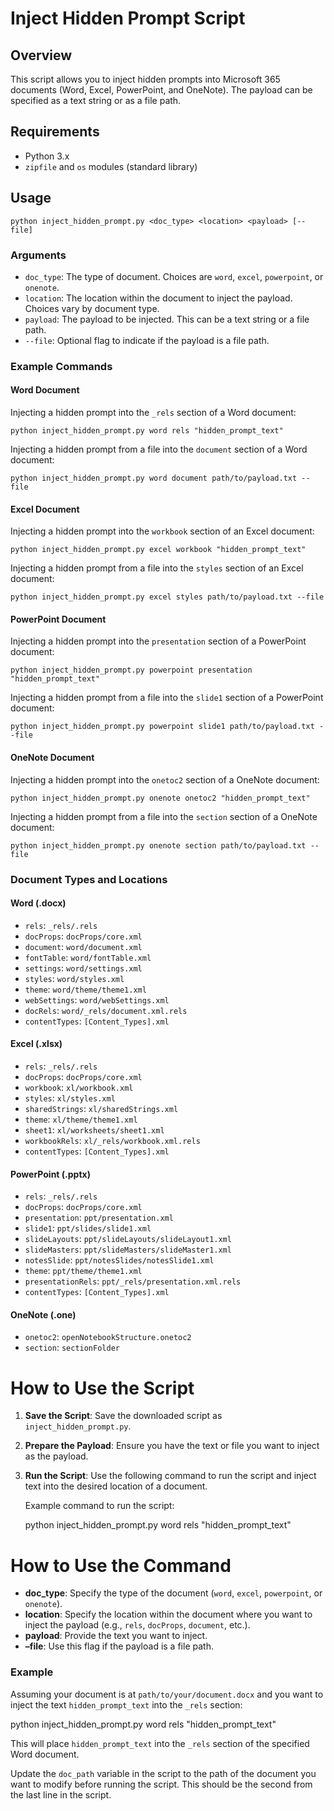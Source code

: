# Inject Hidden Prompt Script

## Overview
This script allows you to inject hidden prompts into Microsoft 365 documents (Word, Excel, PowerPoint, and OneNote). The payload can be specified as a text string or as a file path.

## Requirements
- Python 3.x
- `zipfile` and `os` modules (standard library)

## Usage
```
python inject_hidden_prompt.py <doc_type> <location> <payload> [--file]
```

### Arguments
- `doc_type`: The type of document. Choices are `word`, `excel`, `powerpoint`, or `onenote`.
- `location`: The location within the document to inject the payload. Choices vary by document type.
- `payload`: The payload to be injected. This can be a text string or a file path.
- `--file`: Optional flag to indicate if the payload is a file path.

### Example Commands

#### Word Document
Injecting a hidden prompt into the `_rels` section of a Word document:

```
python inject_hidden_prompt.py word rels "hidden_prompt_text"
```

Injecting a hidden prompt from a file into the `document` section of a Word document:

```
python inject_hidden_prompt.py word document path/to/payload.txt --file
```

#### Excel Document
Injecting a hidden prompt into the `workbook` section of an Excel document:

```
python inject_hidden_prompt.py excel workbook "hidden_prompt_text"
```

Injecting a hidden prompt from a file into the `styles` section of an Excel document:

```
python inject_hidden_prompt.py excel styles path/to/payload.txt --file
```

#### PowerPoint Document
Injecting a hidden prompt into the `presentation` section of a PowerPoint document:

```
python inject_hidden_prompt.py powerpoint presentation "hidden_prompt_text"
```

Injecting a hidden prompt from a file into the `slide1` section of a PowerPoint document:

```
python inject_hidden_prompt.py powerpoint slide1 path/to/payload.txt --file
```

#### OneNote Document
Injecting a hidden prompt into the `onetoc2` section of a OneNote document:

```
python inject_hidden_prompt.py onenote onetoc2 "hidden_prompt_text"
```

Injecting a hidden prompt from a file into the `section` section of a OneNote document:

```
python inject_hidden_prompt.py onenote section path/to/payload.txt --file
```

### Document Types and Locations

#### Word (.docx)
- `rels`: `_rels/.rels`
- `docProps`: `docProps/core.xml`
- `document`: `word/document.xml`
- `fontTable`: `word/fontTable.xml`
- `settings`: `word/settings.xml`
- `styles`: `word/styles.xml`
- `theme`: `word/theme/theme1.xml`
- `webSettings`: `word/webSettings.xml`
- `docRels`: `word/_rels/document.xml.rels`
- `contentTypes`: `[Content_Types].xml`

#### Excel (.xlsx)
- `rels`: `_rels/.rels`
- `docProps`: `docProps/core.xml`
- `workbook`: `xl/workbook.xml`
- `styles`: `xl/styles.xml`
- `sharedStrings`: `xl/sharedStrings.xml`
- `theme`: `xl/theme/theme1.xml`
- `sheet1`: `xl/worksheets/sheet1.xml`
- `workbookRels`: `xl/_rels/workbook.xml.rels`
- `contentTypes`: `[Content_Types].xml`

#### PowerPoint (.pptx)
- `rels`: `_rels/.rels`
- `docProps`: `docProps/core.xml`
- `presentation`: `ppt/presentation.xml`
- `slide1`: `ppt/slides/slide1.xml`
- `slideLayouts`: `ppt/slideLayouts/slideLayout1.xml`
- `slideMasters`: `ppt/slideMasters/slideMaster1.xml`
- `notesSlide`: `ppt/notesSlides/notesSlide1.xml`
- `theme`: `ppt/theme/theme1.xml`
- `presentationRels`: `ppt/_rels/presentation.xml.rels`
- `contentTypes`: `[Content_Types].xml`

#### OneNote (.one)
- `onetoc2`: `openNotebookStructure.onetoc2`
- `section`: `sectionFolder`

# How to Use the Script

1. **Save the Script**: Save the downloaded script as `inject_hidden_prompt.py`.
2. **Prepare the Payload**: Ensure you have the text or file you want to inject as the payload.
3. **Run the Script**: Use the following command to run the script and inject text into the desired location of a document.

   Example command to run the script:
   
   python inject_hidden_prompt.py word rels "hidden_prompt_text"
   
# How to Use the Command

- **doc_type**: Specify the type of the document (`word`, `excel`, `powerpoint`, or `onenote`).
- **location**: Specify the location within the document where you want to inject the payload (e.g., `rels`, `docProps`, `document`, etc.).
- **payload**: Provide the text you want to inject.
- **–file**: Use this flag if the payload is a file path.

### Example
Assuming your document is at `path/to/your/document.docx` and you want to inject the text `hidden_prompt_text` into the `_rels` section:

python inject_hidden_prompt.py word rels "hidden_prompt_text"

This will place `hidden_prompt_text` into the `_rels` section of the specified Word document.

Update the `doc_path` variable in the script to the path of the document you want to modify before running the script. This should be the second from the last line in the script.
